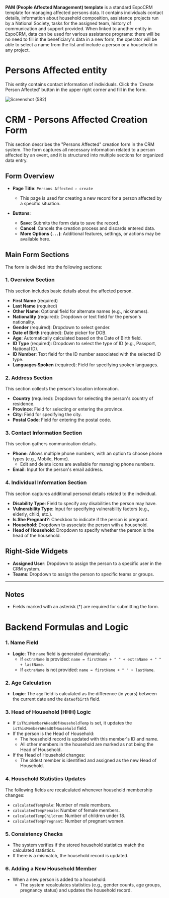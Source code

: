 **PAM (People Affected Management) template** 
is a standard EspoCRM template for managing affected persons data. It contains individuals contact details, information about household composition, assistance projects run by a National Society, tasks for the assigned team, history of communication and support provided. When linked to another entity in EspoCRM, data can be used for various assistance programs: there will be no need to fill in the beneficiary's data in a new form, the operator will be able to select a name from the list and include a person or a household in any project. 

# Persons Affected entity 
This entity contains contact information of individuals. Click the 'Create Person Affected' button in the upper right corner and fill in the form.

![Screenshot (582)](https://github.com/user-attachments/assets/07e9865c-f5d7-4251-84ca-ab54289c5eac)

# CRM - Persons Affected Creation Form

This section describes the "Persons Affected" creation form in the CRM system. The form captures all necessary information related to a person affected by an event, and it is structured into multiple sections for organized data entry.

## Form Overview

- **Page Title**: `Persons Affected › create`
  - This page is used for creating a new record for a person affected by a specific situation.

- **Buttons**:
  - **Save**: Submits the form data to save the record.
  - **Cancel**: Cancels the creation process and discards entered data.
  - **More Options (`...`)**: Additional features, settings, or actions may be available here.

## Main Form Sections

The form is divided into the following sections:

### 1. Overview Section

This section includes basic details about the affected person.

- **First Name** (required)
- **Last Name** (required)
- **Other Name**: Optional field for alternate names (e.g., nicknames).
- **Nationality** (required): Dropdown or text field for the person's nationality.
- **Gender** (required): Dropdown to select gender.
- **Date of Birth** (required): Date picker for DOB.
- **Age**: Automatically calculated based on the Date of Birth field.
- **ID Type** (required): Dropdown to select the type of ID (e.g., Passport, National ID).
- **ID Number**: Text field for the ID number associated with the selected ID type.
- **Languages Spoken** (required): Field for specifying spoken languages.

### 2. Address Section

This section collects the person's location information.

- **Country** (required): Dropdown for selecting the person's country of residence.
- **Province**: Field for selecting or entering the province.
- **City**: Field for specifying the city.
- **Postal Code**: Field for entering the postal code.

### 3. Contact Information Section

This section gathers communication details.

- **Phone**: Allows multiple phone numbers, with an option to choose phone types (e.g., Mobile, Home).
  - Edit and delete icons are available for managing phone numbers.
- **Email**: Input for the person's email address.

### 4. Individual Information Section

This section captures additional personal details related to the individual.

- **Disability Type**: Field to specify any disabilities the person may have.
- **Vulnerability Type**: Input for specifying vulnerability factors (e.g., elderly, child, etc.).
- **Is She Pregnant?**: Checkbox to indicate if the person is pregnant.
- **Household**: Dropdown to associate the person with a household.
- **Head of Household**: Dropdown to specify whether the person is the head of the household.

## Right-Side Widgets

- **Assigned User**: Dropdown to assign the person to a specific user in the CRM system.
- **Teams**: Dropdown to assign the person to specific teams or groups.

---

## Notes

- Fields marked with an asterisk (*) are required for submitting the form.

# Backend Formulas and Logic

### 1. Name Field
- **Logic**: The `name` field is generated dynamically:
  - If `extraName` is provided: `name = firstName + " " + extraName + " " + lastName`.
  - If `extraName` is not provided: `name = firstName + " " + lastName`.

### 2. Age Calculation
- **Logic**: The `age` field is calculated as the difference (in years) between the current date and the `dateofbirth` field.

### 3. Head of Household (HHH) Logic
- If `isThisMemberAHeadOfHouseholdTemp` is set, it updates the `isThisMemberAHeadOfHousehold` field.
- If the person is the Head of Household:
  - The household record is updated with this member's ID and name.
  - All other members in the household are marked as not being the Head of Household.
- If the Head of Household changes:
  - The oldest member is identified and assigned as the new Head of Household.

### 4. Household Statistics Updates
The following fields are recalculated whenever household membership changes:
- `calculatedTempMale`: Number of male members.
- `calculatedTempFemale`: Number of female members.
- `calculatedTempChildren`: Number of children under 18.
- `calculatedTempPregnant`: Number of pregnant women.

### 5. Consistency Checks
- The system verifies if the stored household statistics match the calculated statistics.
- If there is a mismatch, the household record is updated.

### 6. Adding a New Household Member
- When a new person is added to a household:
  - The system recalculates statistics (e.g., gender counts, age groups, pregnancy status) and updates the household record.

